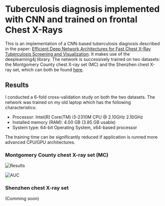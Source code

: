 # Tuberculosis diagnosis implemented with CNN and trained on frontal Chest X-Rays

This is an implementation of a CNN-based tuberculosis diagnosis described in the paper: [Efficient Deep Network Architectures for Fast 
Chest X-Ray Tuberculosis Screening and Visualization](https://www.nature.com/articles/s41598-019-42557-4). It makes use of the 
deeplearning4j library. The network is successively trained on two datasets: the Montgomery County chest X-ray set (MC) and the 
Shenzhen chest X-ray set, which can both be found [here](https://ceb.nlm.nih.gov/repositories/tuberculosis-chest-x-ray-image-data-sets/).

## Results
I conducted a 6-fold cross-validation study on both the two datasets. The network was trained on my old laptop which has the following characteristics:
- Processor: Intel(R) Core(TM) i3-2310M CPU @ 2.10GHz 2.10GHz
- Installed memory (RAM): 4.00 GB (3.85 GB usable)
- System type: 64-bit Operating System, x64-based processor

The training time can be significantly reduced if application is runned more advanced CPU/GPU architectures.

### Montgomery County chest X-ray set (MC)

![Results](https://user-images.githubusercontent.com/1300982/62825870-5c5ddb00-bbaa-11e9-84f9-0274399c86d3.png)

![AUC](https://user-images.githubusercontent.com/1300982/62826089-9086cb00-bbad-11e9-9199-1bde548e05b0.png)

### Shenzhen chest X-ray set
(Comming soon)

